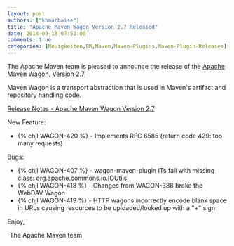 ```yaml
---
layout: post
authors: ["khmarbaise"]
title: "Apache Maven Wagon Version 2.7 Released"
date: 2014-09-18 07:53:00
comments: true
categories: [Neuigkeiten,BM,Maven,Maven-Plugins,Maven-Plugin-Releases]
---
```

The Apache Maven team is pleased to announce the release of the 
[Apache Maven Wagon, Version 2.7](http://maven.apache.org/wagon/)

Maven Wagon is a transport abstraction that is used in Maven's
artifact and repository handling code.

<!-- more -->
[Release Notes - Apache Maven Wagon Version 2.7](http://jira.codehaus.org/secure/ReleaseNote.jspa?version=20560&styleName=Text&projectId=10335&Create=Create)


New Feature:

 * {% chjl WAGON-420 %} - Implements RFC 6585 (return code 429: too many requests)

Bugs:

 * {% chjl WAGON-407 %} - wagon-maven-plugin ITs fail with missing class: org.apache.commons.io.IOUtils
 * {% chjl WAGON-418 %} - Changes from WAGON-388 broke the WebDAV Wagon
 * {% chjl WAGON-419 %} - HTTP wagons incorrectly encode blank space in URLs causing resources to be uploaded/looked up with a "+" sign


Enjoy,

-The Apache Maven team
